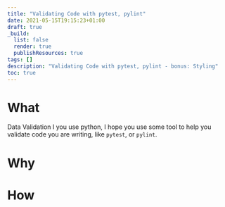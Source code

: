 ```yaml
---
title: "Validating Code with pytest, pylint"
date: 2021-05-15T19:15:23+01:00
draft: true
_build:
  list: false
  render: true
  publishResources: true
tags: []
description: "Validating Code with pytest, pylint - bonus: Styling"
toc: true
---
```


# What 
Data Validation
I you use python, I hope you use some tool to help you validate code you are writing, like `pytest`, or `pylint`.  
# Why 

# How

